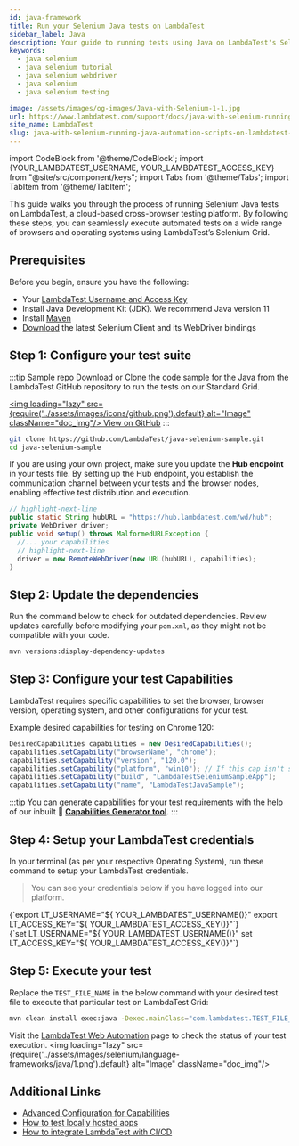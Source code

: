 ```yaml
---
id: java-framework
title: Run your Selenium Java tests on LambdaTest
sidebar_label: Java
description: Your guide to running tests using Java on LambdaTest's Selenium Grid of 3000+ real devices and desktop browsers.
keywords:
  - java selenium
  - java selenium tutorial
  - java selenium webdriver
  - java selenium
  - java selenium testing

image: /assets/images/og-images/Java-with-Selenium-1-1.jpg
url: https://www.lambdatest.com/support/docs/java-with-selenium-running-java-automation-scripts-on-lambdatest-selenium-grid/
site_name: LambdaTest
slug: java-with-selenium-running-java-automation-scripts-on-lambdatest-selenium-grid/
---
```


import CodeBlock from '@theme/CodeBlock';
import {YOUR_LAMBDATEST_USERNAME, YOUR_LAMBDATEST_ACCESS_KEY} from "@site/src/component/keys";
import Tabs from '@theme/Tabs';
import TabItem from '@theme/TabItem';

<script type="application/ld+json"
      dangerouslySetInnerHTML={{ __html: JSON.stringify({
       "@context": "https://schema.org",
        "@type": "BreadcrumbList",
        "itemListElement": [{
          "@type": "ListItem",
          "position": 1,
          "name": "Home",
          "item": "https://www.lambdatest.com"
        },{
          "@type": "ListItem",
          "position": 2,
          "name": "Support",
          "item": "https://www.lambdatest.com/support/docs/"
        },{
          "@type": "ListItem",
          "position": 3,
          "name": "Running Java Automation Testing Scripts On Selenium Grid using TestNG Framework",
          "item": "https://www.lambdatest.com/support/docs/java-with-selenium-running-java-automation-scripts-on-lambdatest-selenium-grid/"
        }]
      })
    }}
></script>
This guide walks you through the process of running Selenium Java tests on LambdaTest, a cloud-based cross-browser testing platform. By following these steps, you can seamlessly execute automated tests on a wide range of browsers and operating systems using LambdaTest’s Selenium Grid.

## Prerequisites
Before you begin, ensure you have the following:

- Your [LambdaTest Username and Access Key](https://accounts.lambdatest.com/)
- Install Java Development Kit (JDK). We recommend Java version 11
- Install [Maven](https://maven.apache.org/)
- [Download](https://www.selenium.dev/downloads/) the latest Selenium Client and its WebDriver bindings

## Step 1: Configure your test suite

:::tip Sample repo
Download or Clone the code sample for the Java from the LambdaTest GitHub repository to run the tests on our Standard Grid.

<a href="https://github.com/LambdaTest/java-selenium-sample" className="github__anchor" target="_blank"><img loading="lazy" src={require('../assets/images/icons/github.png').default} alt="Image" className="doc_img"/> View on GitHub</a>
:::

```bash
git clone https://github.com/LambdaTest/java-selenium-sample.git
cd java-selenium-sample
```

If you are using your own project, make sure you update the **Hub endpoint** in your tests file. By setting up the Hub endpoint, you establish the communication channel between your tests and the browser nodes, enabling effective test distribution and execution.

```java title="Test.java"
// highlight-next-line
public static String hubURL = "https://hub.lambdatest.com/wd/hub";
private WebDriver driver;
public void setup() throws MalformedURLException {
  //... your capabilities
  // highlight-next-line
  driver = new RemoteWebDriver(new URL(hubURL), capabilities);
}
```

## Step 2: Update the dependencies
Run the command below to check for outdated dependencies. Review updates carefully before modifying your `pom.xml`, as they might not be compatible with your code.

```bash
mvn versions:display-dependency-updates
```

## Step 3: Configure your test Capabilities
LambdaTest requires specific capabilities to set the browser, browser version, operating system, and other configurations for your test.

Example desired capabilities for testing on Chrome 120:

```java title="Test.java"
DesiredCapabilities capabilities = new DesiredCapabilities();
capabilities.setCapability("browserName", "chrome");
capabilities.setCapability("version", "120.0");
capabilities.setCapability("platform", "win10"); // If this cap isn't specified, it will just get the any available one
capabilities.setCapability("build", "LambdaTestSeleniumSampleApp");
capabilities.setCapability("name", "LambdaTestJavaSample");
```

:::tip
You can generate capabilities for your test requirements with the help of our inbuilt :link: **[Capabilities Generator tool](https://www.lambdatest.com/capabilities-generator/)**.
:::

## Step 4: Setup your LambdaTest credentials
In your terminal (as per your respective Operating System), run these command to setup your LambdaTest credentials.
> You can see your credentials below if you have logged into our platform.

<Tabs className="docs__val">
<TabItem value="bash" label="Linux / MacOS" default>
  <div className="lambdatest__codeblock">
    <CodeBlock className="language-bash">
  {`export LT_USERNAME="${ YOUR_LAMBDATEST_USERNAME()}"
export LT_ACCESS_KEY="${ YOUR_LAMBDATEST_ACCESS_KEY()}"`}
  </CodeBlock>
</div>
</TabItem>

<TabItem value="powershell" label="Windows" default>
  <div className="lambdatest__codeblock">
    <CodeBlock className="language-powershell">
  {`set LT_USERNAME="${ YOUR_LAMBDATEST_USERNAME()}"
set LT_ACCESS_KEY="${ YOUR_LAMBDATEST_ACCESS_KEY()}"`}
  </CodeBlock>
</div>
</TabItem>
</Tabs>

## Step 5: Execute your test
Replace the `TEST_FILE_NAME` in the below command with your desired test file to execute that particular test on LambdaTest Grid:
```bash
mvn clean install exec:java -Dexec.mainClass="com.lambdatest.TEST_FILE_NAME" -Dexec.classpathScope=test -e
```

Visit the [LambdaTest Web Automation](https://automation.lambdatest.com/build) page to check the status of your test execution.
<img loading="lazy" src={require('../assets/images/selenium/language-frameworks/java/1.png').default} alt="Image"  className="doc_img"/>

## Additional Links
- [Advanced Configuration for Capabilities](https://www.lambdatest.com/support/docs/selenium-automation-capabilities/)
- [How to test locally hosted apps](https://www.lambdatest.com/support/docs/testing-locally-hosted-pages/)
- [How to integrate LambdaTest with CI/CD](https://www.lambdatest.com/support/docs/integrations-with-ci-cd-tools/)